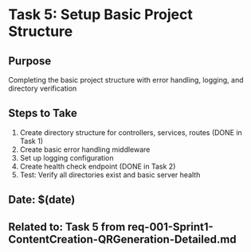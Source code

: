 # Task 5: Setup Basic Project Structure

## Purpose
Completing the basic project structure with error handling, logging, and directory verification

## Steps to Take
1. Create directory structure for controllers, services, routes (DONE in Task 1)
2. Create basic error handling middleware
3. Set up logging configuration  
4. Create health check endpoint (DONE in Task 2)
5. Test: Verify all directories exist and basic server health

## Date: $(date)
## Related to: Task 5 from req-001-Sprint1-ContentCreation-QRGeneration-Detailed.md